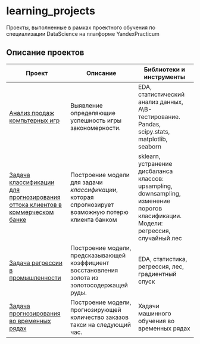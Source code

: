 # learning_projects
 Проекты, выполненные в рамках проектного обучения по специализации DataScience на платформе YandexPracticum

## Описание проектов
|Проект|Описание|Библиотеки и инструменты|
|----------------|---------|----------------|
|[Анализ продаж компьтерных игр](https://github.com/Abitofbrain/learning_projects/tree/main/analysis_of_computer_game_sales)|Выявление определяющие успешность игры закономерности.|EDA, статистический анализ данных, A\B-тестирование. Pandas, scipy.stats, matplotlib, seaborn|
|[Задача классификации для прогнозирования оттока клиентов в коммерческом банке](https://github.com/Abitofbrain/learning_projects/tree/main/supervised_learning)|Построение модели для задачи *классификации*, которая спрогнозирует возможную потерю клиента банком|sklearn, устранение дисбаланса классов: upsampling, downsampling, изменение порогов класификации. Модели: регрессия, случайный лес|
|[Задача регрессии в промышленности](https://github.com/Abitofbrain/learning_projects/tree/main/assembly2)|Построение модели, предсказывающей коэффициент восстановления золота из золотосодержащей руды.|EDA, статистика, регрессия, лес, градиентный спуск|
|[Задача прогнозирования во временных рядах](https://github.com/Abitofbrain/learning_projects/tree/main/time_series)|Построение модели, прогнозирующей количество заказов такси на следующий час.|Хадачи машинного обучения во временных рядах|
